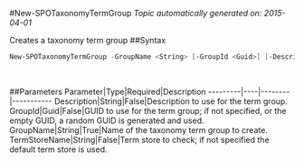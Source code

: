 #New-SPOTaxonomyTermGroup
*Topic automatically generated on: 2015-04-01*

Creates a taxonomy term group
##Syntax
```powershell
New-SPOTaxonomyTermGroup -GroupName <String> [-GroupId <Guid>] [-Description <String>] [-TermStoreName <String>]
```
&nbsp;

##Parameters
Parameter|Type|Required|Description
---------|----|--------|-----------
Description|String|False|Description to use for the term group.
GroupId|Guid|False|GUID to use for the term group; if not specified, or the empty GUID, a random GUID is generated and used.
GroupName|String|True|Name of the taxonomy term group to create.
TermStoreName|String|False|Term store to check; if not specified the default term store is used.
